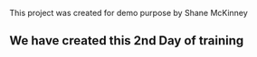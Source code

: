 This project was created for demo purpose by Shane McKinney

<h2>We have created this 2nd Day of training</h2>
